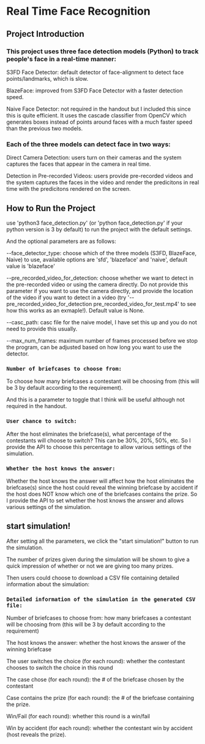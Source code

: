 # Real Time Face Recognition
 
## Project Introduction

### This project uses three face detection models (Python) to track people's face in a real-time manner:

S3FD Face Detector: default detector of face-alignment to detect face points/landmarks, which is slow.

BlazeFace: improved from S3FD Face Detector with a faster detection speed.

Naive Face Detector: not required in the handout but I included this since this is quite efficient. It uses the cascade classifier from OpenCV which generates boxes instead of points around faces with a much faster speed than the previous two models.

### Each of the three models can detect face in two ways:

Direct Camera Detection: users turn on their cameras and the system captures the faces that appear in the camera in real time.

Detection in Pre-recorded Videos: users provide pre-recorded videos and the system captures the faces in the video and render the predicitons in real time with the predicitons rendered on the screen.


## How to Run the Project

use 'python3 face_detection.py' (or 'python face_detection.py' if your python version is 3 by default) to run the project with the default settings.

And the optional parameters are as follows:

--face_detector_type: choose which of the three models (S3FD, BlazeFace, Naive) to use, available options are 'sfd', 'blazeface' and 'naive', default value is 'blazeface'

--pre_recorded_video_for_detection: choose whether we want to detect in the pre-recorded video or using the camera directly. Do not provide this parameter if you want to use the camera directly, and provide the location of the video if you want to detect in a video (try '--pre_recorded_video_for_detection pre_recorded_video_for_test.mp4' to see how this works as an exmaple!). Default value is None.

--casc_path: casc file for the naive model, I have set this up and you do not need to provide this usually.

--max_num_frames: maximum number of frames processed before we stop the program, can be adjusted based on how long you want to use the detector.










### `Number of briefcases to choose from:`

To choose how many briefcases a contestant will be choosing from (this will be 3 by default according to the requirement).

And this is a parameter to toggle that I think will be useful although not required in the handout.

### `User chance to switch:`

After the host eliminates the briefcase(s), what percentage of the contestants will choose to switch? This can be 30%, 20%, 50%, etc. So I provide the API to choose this percentage to allow various settings of the simulation.

### `Whether the host knows the answer:`

Whether the host knows the answer will affect how the host eliminates the briefcase(s) since the host could reveal the winning briefcase by accident if the host does NOT know which one of the briefcases contains the prize. So I provide the API to set whether the host knows the answer and allows various settings of the simulation.

## start simulation!

After setting all the parameters, we click the "start simulation!" button to run the simulation.

The number of prizes given during the simulation will be shown to give a quick impression of whether or not we are giving too many prizes.

Then users could choose to download a CSV file containing detailed information about the simulation:

### `Detailed information of the simulation in the generated CSV file:`

Number of briefcases to choose from: how many briefcases a contestant will be choosing from (this will be 3 by default according to the requirement)

The host knows the answer: whether the host knows the answer of the winning briefcase

The user switches the choice (for each round): whether the contestant chooses to switch the choice in this round

The case chose (for each round): the # of the briefcase chosen by the contestant

Case contains the prize (for each round): the # of the briefcase containing the prize. 

Win/Fail (for each round): whether this round is a win/fail

Win by accident (for each round): whether the contestant win by accident (host reveals the prize).